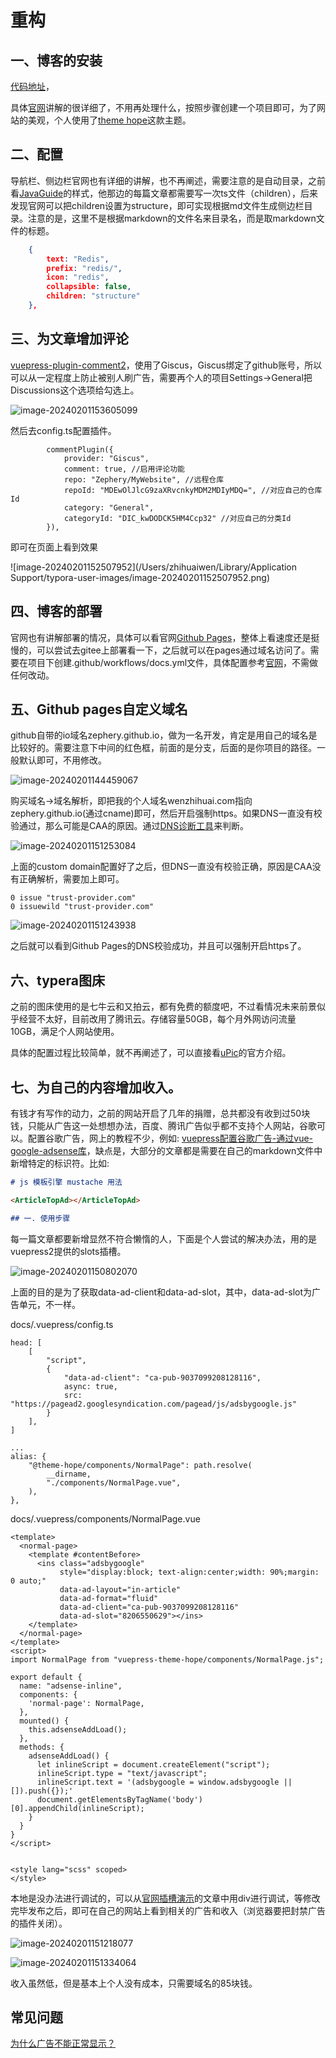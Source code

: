 # 重构

## 一、博客的安装

[代码地址](https://github.com/Zephery/MyWebsite)，

具体[官网](https://v2.vuepress.vuejs.org/zh/)讲解的很详细了，不用再处理什么，按照步骤创建一个项目即可，为了网站的美观，个人使用了[theme hope](https://theme-hope.vuejs.press/zh/)这款主题。



## 二、配置

导航栏、侧边栏官网也有详细的讲解，也不再阐述，需要注意的是自动目录，之前看[JavaGuide](https://github.com/Snailclimb/JavaGuide)的样式，他那边的每篇文章都需要写一次ts文件（children），后来发现官网可以把children设置为structure，即可实现根据md文件生成侧边栏目录。注意的是，这里不是根据markdown的文件名来目录名，而是取markdown文件的标题。

```json
    {
        text: "Redis",
        prefix: "redis/",
        icon: "redis",
        collapsible: false,
        children: "structure"
    },
```

## 三、为文章增加评论

[vuepress-plugin-comment2](https://plugin-comment2.vuejs.press/guide/)，使用了Giscus，Giscus绑定了github账号，所以可以从一定程度上防止被别人刷广告，需要再个人的项目Settings->General把Discussions这个选项给勾选上。

![image-20240201153605099](https://github-images.wenzhihuai.com/github/image-20240201153605099.png)

然后去config.ts配置插件。

```vue
        commentPlugin({
            provider: "Giscus",
            comment: true, //启用评论功能
            repo: "Zephery/MyWebsite", //远程仓库
            repoId: "MDEwOlJlcG9zaXRvcnkyMDM2MDIyMDQ=", //对应自己的仓库Id
            category: "General",
            categoryId: "DIC_kwDODCK5HM4Ccp32" //对应自己的分类Id
        }),
```

即可在页面上看到效果

![image-20240201152507952](/Users/zhihuaiwen/Library/Application Support/typora-user-images/image-20240201152507952.png)

## 四、博客的部署

官网也有讲解部署的情况，具体可以看官网[Github Pages](https://v2.vuepress.vuejs.org/zh/guide/deployment.html#github-pages)，整体上看速度还是挺慢的，可以尝试去gitee上部署看一下，之后就可以在pages通过域名访问了。需要在项目下创建.github/workflows/docs.yml文件，具体配置参考[官网](https://v2.vuepress.vuejs.org/zh/guide/deployment.html#github-pages)，不需做任何改动。

## 五、Github pages自定义域名

github自带的io域名zephery.github.io，做为一名开发，肯定是用自己的域名是比较好的。需要注意下中间的红色框，前面的是分支，后面的是你项目的路径。一般默认即可，不用修改。

![image-20240201144459067](https://github-images.wenzhihuai.com/github/image-20240201144459067.png)

购买域名->域名解析，即把我的个人域名wenzhihuai.com指向zephery.github.io(通过cname)即可，然后开启强制https。如果DNS一直没有校验通过，那么可能是CAA的原因。通过[DNS诊断工具](https://myssl.com/dns_check.html?checking=caa#dns_check)来判断。

![image-20240201151253084](https://github-images.wenzhihuai.com/github/image-20240201151253084.png)

上面的custom domain配置好了之后，但DNS一直没有校验正确，原因是CAA没有正确解析，需要加上即可。

```text
0 issue "trust-provider.com"
0 issuewild "trust-provider.com"
```



![image-20240201151243938](https://github-images.wenzhihuai.com/github/image-20240201151243938.png)

之后就可以看到Github Pages的DNS校验成功，并且可以强制开启https了。



## 六、typera图床

之前的图床使用的是七牛云和又拍云，都有免费的额度吧，不过看情况未来前景似乎经营不太好，目前改用了腾讯云。存储容量50GB，每个月外网访问流量10GB，满足个人网站使用。

具体的配置过程比较简单，就不再阐述了，可以直接看[uPic](https://blog.svend.cc/upic/tutorials/tencent_cos/)的官方介绍。

## 七、为自己的内容增加收入。

有钱才有写作的动力，之前的网站开启了几年的捐赠，总共都没有收到过50块钱，只能从广告这一处想想办法，百度、腾讯广告似乎都不支持个人网站，谷歌可以。配置谷歌广告，网上的教程不少，例如: [vuepress配置谷歌广告-通过vue-google-adsense库](https://www.sofineday.com/vuepress-vue-google-adsense.html)，缺点是，大部分的文章都是需要在自己的markdown文件中新增特定的标识符。比如:

```md
# js 模板引擎 mustache 用法

<ArticleTopAd></ArticleTopAd>

## 一. 使用步骤
```

每一篇文章都要新增显然不符合懒惰的人，下面是个人尝试的解决办法，用的是vuepress2提供的slots插槽。

![image-20240201150802070](https://github-images.wenzhihuai.com/github/image-20240201150802070.png)

上面的目的是为了获取data-ad-client和data-ad-slot，其中，data-ad-slot为广告单元，不一样。

docs/.vuepress/config.ts

```vue
head: [
    [
        "script",
        {
            "data-ad-client": "ca-pub-9037099208128116",
            async: true,
            src: "https://pagead2.googlesyndication.com/pagead/js/adsbygoogle.js"
        }
    ],
]

...
alias: {
    "@theme-hope/components/NormalPage": path.resolve(
        __dirname,
        "./components/NormalPage.vue",
    ),
},

```



docs/.vuepress/components/NormalPage.vue

```vue
<template>
  <normal-page>
    <template #contentBefore>
      <ins class="adsbygoogle"
           style="display:block; text-align:center;width: 90%;margin: 0 auto;"
           data-ad-layout="in-article"
           data-ad-format="fluid"
           data-ad-client="ca-pub-9037099208128116"
           data-ad-slot="8206550629"></ins>
    </template>
  </normal-page>
</template>
<script>
import NormalPage from "vuepress-theme-hope/components/NormalPage.js";

export default {
  name: "adsense-inline",
  components: {
    'normal-page': NormalPage,
  },
  mounted() {
    this.adsenseAddLoad();
  },
  methods: {
    adsenseAddLoad() {
      let inlineScript = document.createElement("script");
      inlineScript.type = "text/javascript";
      inlineScript.text = '(adsbygoogle = window.adsbygoogle || []).push({});'
      document.getElementsByTagName('body')[0].appendChild(inlineScript);
    }
  }
}
</script>


<style lang="scss" scoped>
</style>

```

本地是没办法进行调试的，可以从[官网插槽演示](https://theme-hope.vuejs.press/zh/demo/slot.html)的文章中用div进行调试，等修改完毕发布之后，即可在自己的网站上看到相关的广告和收入（浏览器要把封禁广告的插件关闭）。

![image-20240201151218077](https://github-images.wenzhihuai.com/github/image-20240201151218077.png)

![image-20240201151334064](https://github-images.wenzhihuai.com/github/image-20240201151334064.png)

收入虽然低，但是基本上个人没有成本，只需要域名的85块钱。



## 常见问题

[为什么广告不能正常显示？](https://support.google.com/adsense/thread/149452399/%E4%B8%BA%E4%BB%80%E4%B9%88%E5%B9%BF%E5%91%8A%E4%B8%8D%E8%83%BD%E6%AD%A3%E5%B8%B8%E6%98%BE%E7%A4%BA%EF%BC%9F?hl=zh-Hans)

